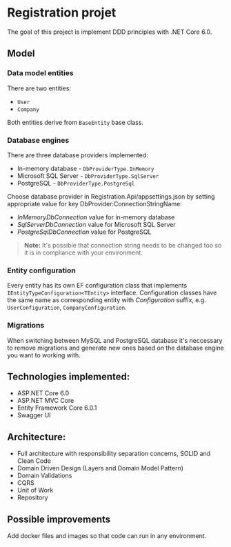 # Registration projet

The goal of this project is implement DDD principles with .NET Core 6.0.

## Model

### Data model entities
There are two entities: 
- `User` 
- `Company` 

Both entities derive from `BaseEntity` base class.

### Database engines
There are three database providers implemented:

- In-memory database - `DbProviderType.InMemory`
- Microsoft SQL Server - `DbProviderType.SqlServer`
- PostgreSQL - `DbProviderType.PostgreSql`

Choose database provider in Registration.Api/appsettings.json by setting appropriate value for key DbProvider:ConnectionStringName:

- *InMemoryDbConnection* value for in-memory database
- *SqlServerDbConnection* value for Microsoft SQL Server
- *PostgreSqlDbConnection* value for PostgreSQL
> **Note:** It's possible that connection string needs to be changed too so it is in compliance with your environment.

### Entity configuration
Every entity has its own EF configuration class that implements `IEntityTypeConfiguration<TEntity>` interface. Configuration classes have the same name as corresponding entity with *Configuration* suffix, e.g. `UserConfiguration`, `CompanyConfiguration`.

### Migrations
When switching between MySQL and PostgreSQL database it's neccessary to remove migrations and generate new ones based on the database engine you want to working with.


## Technologies implemented:
- ASP.NET Core 6.0
- ASP.NET MVC Core
- Entity Framework Core 6.0.1
- Swagger UI

## Architecture:
- Full architecture with responsibility separation concerns, SOLID and Clean Code
- Domain Driven Design (Layers and Domain Model Pattern)
- Domain Validations
- CQRS
- Unit of Work
- Repository

## Possible improvements
Add docker files and images so that code can run in any environment.
